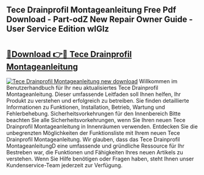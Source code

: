 ## Tece Drainprofil Montageanleitung Free Pdf Download - Part-odZ New Repair Owner Guide - User Service Edition wIGlz

# <h2><a href="http://df6s0fx.blite.top/?on=Tece+Drainprofil+Montageanleitung">🔗Download 👉🔴 Tece Drainprofil Montageanleitung</a></h2>

[![Tece Drainprofil Montageanleitung new download](https://i.imgur.com/lujVjoI.png)](http://df6s0fx.blite.top/?on=Tece+Drainprofil+Montageanleitung)
Willkommen im Benutzerhandbuch für Ihr neu aktualisiertes Tece Drainprofil Montageanleitung. Dieser umfassende Leitfaden soll Ihnen helfen, Ihr Produkt zu verstehen und erfolgreich zu betreiben. Sie finden detaillierte Informationen zu Funktionen, Installation, Betrieb, Wartung und Fehlerbehebung. Sicherheitsvorkehrungen für den Innenbereich Bitte beachten Sie alle Sicherheitsvorkehrungen, wenn Sie Ihren neuen Tece Drainprofil Montageanleitung in Innenräumen verwenden. Entdecken Sie die unbegrenzten Möglichkeiten der Funktionsliste mit Ihrem neuen Tece Drainprofil Montageanleitung. Wir glauben, dass das Tece Drainprofil MontageanleitungD eine umfassende und gründliche Ressource für Ihr Bestreben war, die Funktionen und Fähigkeiten Ihres neuen Artikels zu verstehen. Wenn Sie Hilfe benötigen oder Fragen haben, steht Ihnen unser Kundenservice-Team jederzeit zur Verfügung.
